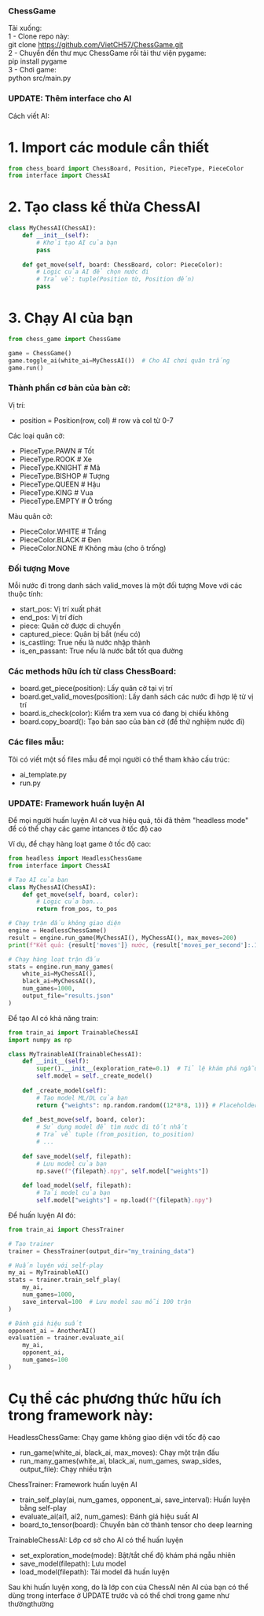 ### ChessGame
Tải xuống: \
1 - Clone repo này: \
git clone https://github.com/VietCH57/ChessGame.git \
2 - Chuyển đến thư mục ChessGame rồi tải thư viện pygame: \
pip install pygame \
3 - Chơi game: \
python src/main.py

### UPDATE: Thêm interface cho AI

Cách viết AI:
# 1. Import các module cần thiết
```python
from chess_board import ChessBoard, Position, PieceType, PieceColor
from interface import ChessAI
```

# 2. Tạo class kế thừa ChessAI
```python
class MyChessAI(ChessAI):
    def __init__(self):
        # Khởi tạo AI của bạn
        pass
        
    def get_move(self, board: ChessBoard, color: PieceColor):
        # Logic của AI để chọn nước đi
        # Trả về: tuple(Position từ, Position đến)
        pass
```

# 3. Chạy AI của bạn
```python
from chess_game import ChessGame

game = ChessGame()
game.toggle_ai(white_ai=MyChessAI())  # Cho AI chơi quân trắng
game.run()
```

### Thành phần cơ bản của bàn cờ:
Vị trí:
- position = Position(row, col)  # row và col từ 0-7

Các loại quân cờ:
- PieceType.PAWN    # Tốt
- PieceType.ROOK    # Xe
- PieceType.KNIGHT  # Mã
- PieceType.BISHOP  # Tượng
- PieceType.QUEEN   # Hậu
- PieceType.KING    # Vua
- PieceType.EMPTY   # Ô trống

Màu quân cờ:
- PieceColor.WHITE  # Trắng
- PieceColor.BLACK  # Đen
- PieceColor.NONE   # Không màu (cho ô trống)

### Đối tượng Move
Mỗi nước đi trong danh sách valid_moves là một đối tượng Move với các thuộc tính:
- start_pos: Vị trí xuất phát
- end_pos: Vị trí đích
- piece: Quân cờ được di chuyển
- captured_piece: Quân bị bắt (nếu có)
- is_castling: True nếu là nước nhập thành
- is_en_passant: True nếu là nước bắt tốt qua đường

### Các methods hữu ích từ class ChessBoard:
- board.get_piece(position): Lấy quân cờ tại vị trí
- board.get_valid_moves(position): Lấy danh sách các nước đi hợp lệ từ vị trí
- board.is_check(color): Kiểm tra xem vua có đang bị chiếu không
- board.copy_board(): Tạo bản sao của bàn cờ (để thử nghiệm nước đi)

### Các files mẫu:
Tôi có viết một số files mẫu để mọi người có thể tham khảo cấu trúc: 
- ai_template.py 
- run.py 

### UPDATE: Framework huấn luyện AI

Để mọi người huấn luyện AI cờ vua hiệu quả, tôi đã thêm "headless mode" để có thể chạy các game intances ở tốc độ cao

Ví dụ, để chạy hàng loạt game ở tốc độ cao:
```python
from headless import HeadlessChessGame
from interface import ChessAI

# Tạo AI của bạn
class MyChessAI(ChessAI):
    def get_move(self, board, color):
        # Logic của bạn...
        return from_pos, to_pos

# Chạy trận đấu không giao diện
engine = HeadlessChessGame()
result = engine.run_game(MyChessAI(), MyChessAI(), max_moves=200)
print(f"Kết quả: {result['moves']} nước, {result['moves_per_second']:.1f} nước/giây")

# Chạy hàng loạt trận đấu
stats = engine.run_many_games(
    white_ai=MyChessAI(), 
    black_ai=MyChessAI(), 
    num_games=1000,
    output_file="results.json"
)
```

Để tạo AI có khả năng train:
```python
from train_ai import TrainableChessAI
import numpy as np

class MyTrainableAI(TrainableChessAI):
    def __init__(self):
        super().__init__(exploration_rate=0.1)  # Tỉ lệ khám phá ngẫu nhiên
        self.model = self._create_model()
    
    def _create_model(self):
        # Tạo model ML/DL của bạn
        return {"weights": np.random.random((12*8*8, 1))} # Placeholder cho model ML/DL thật
    
    def _best_move(self, board, color):
        # Sử dụng model để tìm nước đi tốt nhất
        # Trả về tuple (from_position, to_position)
        # ...
        
    def save_model(self, filepath):
        # Lưu model của bạn
        np.save(f"{filepath}.npy", self.model["weights"])
        
    def load_model(self, filepath):
        # Tải model của bạn
        self.model["weights"] = np.load(f"{filepath}.npy")
```

Để huấn luyện AI đó:
```python
from train_ai import ChessTrainer

# Tạo trainer
trainer = ChessTrainer(output_dir="my_training_data")

# Huấn luyện với self-play
my_ai = MyTrainableAI()
stats = trainer.train_self_play(
    my_ai, 
    num_games=1000,
    save_interval=100  # Lưu model sau mỗi 100 trận
)

# Đánh giá hiệu suất
opponent_ai = AnotherAI()
evaluation = trainer.evaluate_ai(
    my_ai, 
    opponent_ai, 
    num_games=100
)
```


# Cụ thể các phương thức hữu ích trong framework này:
HeadlessChessGame: Chạy game không giao diện với tốc độ cao
- run_game(white_ai, black_ai, max_moves): Chạy một trận đấu
- run_many_games(white_ai, black_ai, num_games, swap_sides, output_file): Chạy nhiều trận

ChessTrainer: Framework huấn luyện AI
- train_self_play(ai, num_games, opponent_ai, save_interval): Huấn luyện bằng self-play
- evaluate_ai(ai1, ai2, num_games): Đánh giá hiệu suất AI
- board_to_tensor(board): Chuyển bàn cờ thành tensor cho deep learning

TrainableChessAI: Lớp cơ sở cho AI có thể huấn luyện
- set_exploration_mode(mode): Bật/tắt chế độ khám phá ngẫu nhiên
- save_model(filepath): Lưu model
- load_model(filepath): Tải model đã huấn luyện

Sau khi huấn luyện xong, do là lớp con của ChessAI nên AI của bạn có thể dùng trong interface ở UPDATE trước và có thể chơi trong game như thườngthường
